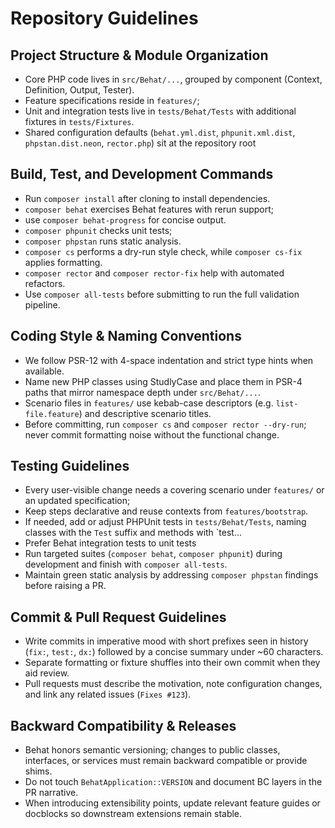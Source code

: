 # Repository Guidelines

## Project Structure & Module Organization
- Core PHP code lives in `src/Behat/...`, grouped by component (Context, Definition, Output, Tester).
- Feature specifications reside in `features/`; 
- Unit and integration tests live in `tests/Behat/Tests` with additional fixtures in `tests/Fixtures`.
- Shared configuration defaults (`behat.yml.dist`, `phpunit.xml.dist`, `phpstan.dist.neon`, `rector.php`) sit at the repository root

## Build, Test, and Development Commands
- Run `composer install` after cloning to install dependencies.
- `composer behat` exercises Behat features with rerun support;
- use `composer behat-progress` for concise output.
- `composer phpunit` checks unit tests;
- `composer phpstan` runs static analysis.
- `composer cs` performs a dry-run style check, while `composer cs-fix` applies formatting.
- `composer rector` and `composer rector-fix` help with automated refactors.
- Use `composer all-tests` before submitting to run the full validation pipeline.

## Coding Style & Naming Conventions
- We follow PSR-12 with 4-space indentation and strict type hints when available.
- Name new PHP classes using StudlyCase and place them in PSR-4 paths that mirror namespace depth under `src/Behat/...`. 
- Scenario files in `features/` use kebab-case descriptors (e.g. `list-file.feature`) and descriptive scenario titles.
- Before committing, run `composer cs` and `composer rector --dry-run`; never commit formatting noise without the functional change.

## Testing Guidelines
- Every user-visible change needs a covering scenario under `features/` or an updated specification;
- Keep steps declarative and reuse contexts from `features/bootstrap`.
- If needed, add or adjust PHPUnit tests in `tests/Behat/Tests`, naming classes with the `Test` suffix and methods with `test...
- Prefer Behat integration tests to unit tests
- Run targeted suites (`composer behat`, `composer phpunit`) during development and finish with `composer all-tests`.
- Maintain green static analysis by addressing `composer phpstan` findings before raising a PR.

## Commit & Pull Request Guidelines
- Write commits in imperative mood with short prefixes seen in history (`fix:`, `test:`, `dx:`) followed by a concise summary under ~60 characters.
- Separate formatting or fixture shuffles into their own commit when they aid review.
- Pull requests must describe the motivation, note configuration changes, and link any related issues (`Fixes #123`).

## Backward Compatibility & Releases
- Behat honors semantic versioning; changes to public classes, interfaces, or services must remain backward compatible or provide shims. 
- Do not touch `BehatApplication::VERSION` and document BC layers in the PR narrative.
- When introducing extensibility points, update relevant feature guides or docblocks so downstream extensions remain stable.
